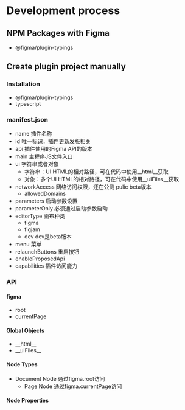 # Development process

## NPM Packages with Figma
- @figma/plugin-typings

## Create plugin project manually
### Installation
- @figma/plugin-typings
- typescript

### manifest.json
- name 插件名称
- id 唯一标识，插件更新发版相关
- api 插件使用的Figma API的版本
- main 主程序JS文件入口
- ui 字符串或者对象
    - 字符串：UI HTML的相对路径，可在代码中使用__html__获取
    - 对象：多个UI HTML的相对路径，可在代码中使用__uiFiles__获取
- networkAccess 网络访问权限，还在公测 pulic beta版本
    - allowedDomains 
- parameters 启动参数设置
- parameterOnly 必须通过启动参数启动
- editorType 画布种类
    - figma
    - figjam
    - dev dev是beta版本
- menu 菜单
- relaunchButtons 重启按钮
- enableProposedApi 
- capabilities 插件访问能力

### API
#### figma
- root
- currentPage

#### Global Objects
- \_\_html\_\_
- \_\_uiFiles\_\_

#### Node Types
- Document Node 通过figma.root访问
    - Page Node 通过figma.currentPage访问

#### Node Properties

